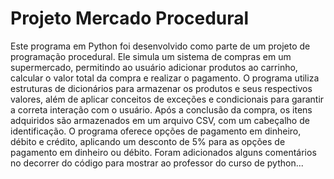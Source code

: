 # Projeto Mercado Procedural

Este programa em Python foi desenvolvido como parte de um projeto de programação procedural.
Ele simula um sistema de compras em um supermercado, permitindo ao usuário adicionar produtos ao carrinho,
calcular o valor total da compra e realizar o pagamento.
O programa utiliza estruturas de dicionários para armazenar os produtos e seus respectivos valores,
além de aplicar conceitos de exceções e condicionais para garantir a correta interação com o usuário.
Após a conclusão da compra, os itens adquiridos são armazenados em um arquivo CSV,
com um cabeçalho de identificação. O programa oferece opções de pagamento em dinheiro, débito e crédito,
aplicando um desconto de 5% para as opções de pagamento em dinheiro ou débito.
Foram adicionados alguns comentários no decorrer do código para mostrar ao professor do curso de python...
